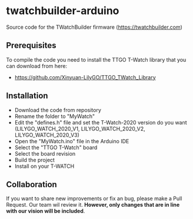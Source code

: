 # twatchbuilder-arduino

Source code for the TWatchBuilder firmware (https://twatchbuilder.com)

## Prerequisites
To compile the code you need to install the TTGO T-Watch library that you can download from here:
- https://github.com/Xinyuan-LilyGO/TTGO_TWatch_Library

## Installation
- Download the code from repository
- Rename the folder to "MyWatch"
- Edit the "defines.h" file and set the T-Watch-2020 version do you want (LILYGO_WATCH_2020_V1, LILYGO_WATCH_2020_V2, LILYGO_WATCH_2020_V3)
- Open the "MyWatch.ino" file in the Arduino IDE
- Select the "TTGO T-Watch" board
- Select the board revision
- Build the project
- Install on your T-WATCH

## Collaboration
If you want to share new improvements or fix an bug, please make a Pull Request. Our team wil review it. **However, only changes that are in line with our vision will be included**.
